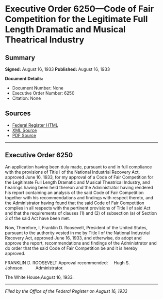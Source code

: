 # Executive Order 6250—Code of Fair Competition for the Legitimate Full Length Dramatic and Musical Theatrical Industry

## Summary

**Signed:** August 16, 1933
**Published:** August 16, 1933

**Document Details:**
- Document Number: None
- Executive Order Number: 6250
- Citation: None

## Sources
- [Federal Register HTML](https://www.presidency.ucsb.edu/documents/executive-order-6250-code-fair-competition-for-the-legitimate-full-length-dramatic-and)
- [XML Source](None)
- [PDF Source](None)

---

## Executive Order 6250

An application having been duly made, pursuant to and in full compliance with the provisions of Title I of the National Industrial Recovery Act, approved June 16, 1933, for my approval of a Code of Fair Competition for the Legitimate Full Length Dramatic and Musical Theatrical Industry, and hearings having been held thereon and the Administrator having rendered his report containing an analysis of the said Code of Fair Competition together with his recommendations and findings with respect thereto, and the Administrator having found that the said Code of Fair Competition complies in all respects with the pertinent provisions of Title I of said Act and that the requirements of clauses (1) and (2) of subsection (a) of Section 3 of the said Act have been met.

Now, Therefore, I, Franklin D. Roosevelt, President of the United States, pursuant to the authority vested in me by Title I of the National Industrial Recovery Act, approved June 16, 1933, and otherwise, do adopt and approve the report, recommendations and findings of the Administrator and do order that the said Code of Fair Competition be and it is hereby approved.

FRANKLIN D. ROOSEVELT
Approval recommended:     Hugh S. Johnson.          Administrator.

The White House,August 16, 1933.

---

*Filed by the Office of the Federal Register on August 16, 1933*
